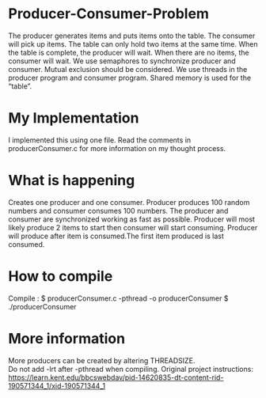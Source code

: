 # Producer-Consumer-Problem
The producer generates items and puts items onto the table. The consumer will pick up items. The table can only hold two items at the same time. When the table is complete, the producer will wait. When there are no items, the consumer will wait. We use semaphores to synchronize producer and consumer.  Mutual exclusion should be considered. We use threads in the producer program and consumer program. Shared memory is used for the “table”.
# My Implementation 
I implemented this using one file. Read the comments in producerConsumer.c for more information on my thought process.
# What is happening 
Creates one producer and one consumer. Producer produces 100 random numbers and consumer consumes 100 numbers. The producer and consumer are synchronized working as fast as possible. Producer will most likely produce 2 items to start then consumer will start consuming. Producer will produce after item is consumed.The first item produced is last consumed.
# How to compile
Compile :
$ producerConsumer.c -pthread -o producerConsumer
$ ./producerConsumer
# More information
More producers can be created by altering THREADSIZE.  
Do not add -lrt after -pthread when compiling. 
Original project instructions: https://learn.kent.edu/bbcswebdav/pid-14620835-dt-content-rid-190571344_1/xid-190571344_1
            
